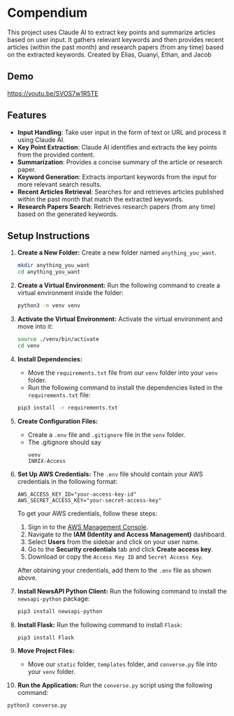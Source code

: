 # Compendium

This project uses Claude AI to extract key points and summarize articles based on user input. It gathers relevant keywords and then provides recent articles (within the past month) and research papers (from any time) based on the extracted keywords.
Created by Elias, Guanyi, Ethan, and Jacob

## Demo
https://youtu.be/SVOS7w1R5TE

## Features

- **Input Handling**: Take user input in the form of text or URL and process it using Claude AI.
- **Key Point Extraction**: Claude AI identifies and extracts the key points from the provided content.
- **Summarization**: Provides a concise summary of the article or research paper.
- **Keyword Generation**: Extracts important keywords from the input for more relevant search results.
- **Recent Articles Retrieval**: Searches for and retrieves articles published within the past month that match the extracted keywords.
- **Research Papers Search**: Retrieves research papers (from any time) based on the generated keywords.

## Setup Instructions

1. **Create a New Folder:**
   Create a new folder named `anything_you_want`.

   ```bash
   mkdir anything_you_want
   cd anything_you_want
   ```

2. **Create a Virtual Environment:**
   Run the following command to create a virtual environment inside the folder:

   ```bash
   python3 -m venv venv
   ```

3. **Activate the Virtual Environment:**
   Activate the virtual environment and move into it:

   ```bash
   source ./venv/bin/activate
   cd venv
   ```

4. **Install Dependencies:**
   - Move the `requirements.txt` file from our `venv` folder into your `venv` folder.
   - Run the following command to install the dependencies listed in the `requirements.txt` file:

   ```bash
   pip3 install -r requirements.txt
   ```

5. **Create Configuration Files:**
   - Create a `.env` file and `.gitignore` file in the `venv` folder.
   - The .gitignore should say
      ```
      venv
      INRIX-Access
      ```

6. **Set Up AWS Credentials:**
   The `.env` file should contain your AWS credentials in the following format:

   ```
   AWS_ACCESS_KEY_ID="your-access-key-id"
   AWS_SECRET_ACCESS_KEY="your-secret-access-key"
   ```

   To get your AWS credentials, follow these steps:
   1. Sign in to the [AWS Management Console](https://aws.amazon.com/console/).
   2. Navigate to the **IAM (Identity and Access Management)** dashboard.
   3. Select **Users** from the sidebar and click on your user name.
   4. Go to the **Security credentials** tab and click **Create access key**.
   5. Download or copy the `Access Key ID` and `Secret Access Key`.

   After obtaining your credentials, add them to the `.env` file as shown above.

7. **Install NewsAPI Python Client:**
   Run the following command to install the `newsapi-python` package:

   ```bash
   pip3 install newsapi-python
   ```

8. **Install Flask:**
   Run the following command to install `Flask`:

   ```bash
   pip3 install Flask
   ```
   
9. **Move Project Files:**
   - Move our `static` folder, `templates` folder, and `converse.py` file into your `venv` folder.

10. **Run the Application:**
   Run the `converse.py` script using the following command:

   ```bash
   python3 converse.py
   ```
